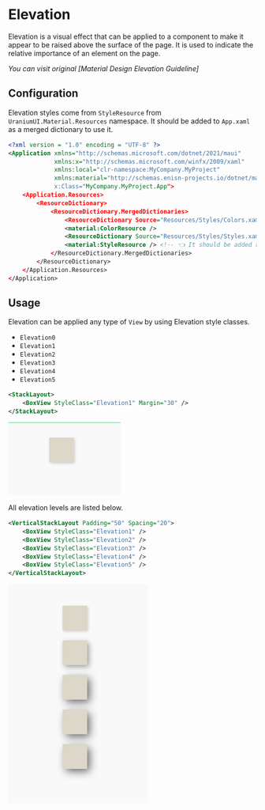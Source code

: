 # Elevation

Elevation is a visual effect that can be applied to a component to make it appear to be raised above the surface of the page. It is used to indicate the relative importance of an element on the page.

_You can visit original [Material Design Elevation Guideline]_

## Configuration
Elevation styles come from `StyleResource` from `UraniumUI.Material.Resources` namespace. It should be added to `App.xaml` as a merged dictionary to use it.

```xml
<?xml version = "1.0" encoding = "UTF-8" ?>
<Application xmlns="http://schemas.microsoft.com/dotnet/2021/maui"
             xmlns:x="http://schemas.microsoft.com/winfx/2009/xaml"
             xmlns:local="clr-namespace:MyCompany.MyProject"
             xmlns:material="http://schemas.enisn-projects.io/dotnet/maui/uraniumui/material
             x:Class="MyCompany.MyProject.App">
    <Application.Resources>
        <ResourceDictionary>
            <ResourceDictionary.MergedDictionaries>
                <ResourceDictionary Source="Resources/Styles/Colors.xaml" />
                <material:ColorResource />
                <ResourceDictionary Source="Resources/Styles/Styles.xaml" />
                <material:StyleResource /> <!-- 👈 It should be added right after Styles.xaml -->
            </ResourceDictionary.MergedDictionaries>
        </ResourceDictionary>
    </Application.Resources>
</Application>

```

## Usage

Elevation can be applied any type of `View` by using Elevation style classes.
- `Elevation0`
- `Elevation1`
- `Elevation2`
- `Elevation3`
- `Elevation4`
- `Elevation5`

```xml
<StackLayout>
    <BoxView StyleClass="Elevation1" Margin="30" />
</StackLayout>
```

![MAUI Material Design Elevation](images/elevation-single-demo.png)


All elevation levels are listed below.

```xml
<VerticalStackLayout Padding="50" Spacing="20">
    <BoxView StyleClass="Elevation1" />
    <BoxView StyleClass="Elevation2" />
    <BoxView StyleClass="Elevation3" />
    <BoxView StyleClass="Elevation4" />
    <BoxView StyleClass="Elevation5" />
</VerticalStackLayout>
```


![MAUI Material Design Elevation](images/elevation-all-demo.png)
